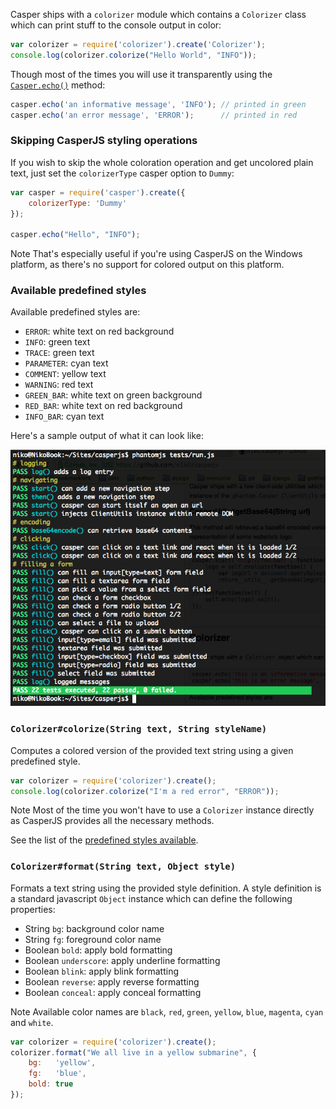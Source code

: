 Casper ships with a `colorizer` module which contains a `Colorizer`
class which can print stuff to the console output in color:

```javascript
var colorizer = require('colorizer').create('Colorizer');
console.log(colorizer.colorize("Hello World", "INFO"));
```

Though most of the times you will use it transparently using the
[`Casper.echo()`](api.html#echo) method:

```javascript
casper.echo('an informative message', 'INFO'); // printed in green
casper.echo('an error message', 'ERROR');      // printed in red
```

<h3 id="colorizer.Dummy">Skipping CasperJS styling operations</h3>

If you wish to skip the whole coloration operation and get uncolored plain text, just set the
`colorizerType` casper option to `Dummy`:

```javascript
var casper = require('casper').create({
    colorizerType: 'Dummy'
});

casper.echo("Hello", "INFO");
```

<span class="label label-info">Note</span>
That's especially useful if you're using CasperJS on the Windows platform, as there's no support
for colored output on this platform.

<h3 id="colorizer.styles">Available predefined styles</h3>

Available predefined styles are:

- `ERROR`: white text on red background
- `INFO`: green text
- `TRACE`: green text
- `PARAMETER`: cyan text
- `COMMENT`: yellow text
- `WARNING`: red text
- `GREEN_BAR`: white text on green background
- `RED_BAR`: white text on red background
- `INFO_BAR`: cyan text

Here's a sample output of what it can look like:

![capture](images/colorizer.png)

<h3 id="colorizer.colorize"><code>Colorizer#colorize(String text, String styleName)</code></h3>

Computes a colored version of the provided text string using a given
predefined style.

```javascript
var colorizer = require('colorizer').create();
console.log(colorizer.colorize("I'm a red error", "ERROR"));
```

<span class="label label-info">Note</span>
Most of the time you won't have to use a `Colorizer` instance directly as CasperJS provides all the
necessary methods.

See the list of the [predefined styles available](#colorizer.styles).

<h3 id="colorizer.format"><code>Colorizer#format(String text, Object style)</code></h3>

Formats a text string using the provided style definition. A style
definition is a standard javascript `Object` instance which can define
the following properties:

- String `bg`: background color name
- String `fg`: foreground color name
- Boolean `bold`: apply bold formatting
- Boolean `underscore`: apply underline formatting
- Boolean `blink`: apply blink formatting
- Boolean `reverse`: apply reverse formatting
- Boolean `conceal`: apply conceal formatting

<span class="label label-info">Note</span> Available color names are `black`,
`red`, `green`, `yellow`, `blue`, `magenta`, `cyan` and `white`.

```javascript
var colorizer = require('colorizer').create();
colorizer.format("We all live in a yellow submarine", {
    bg:   'yellow',
    fg:   'blue',
    bold: true
});
```
